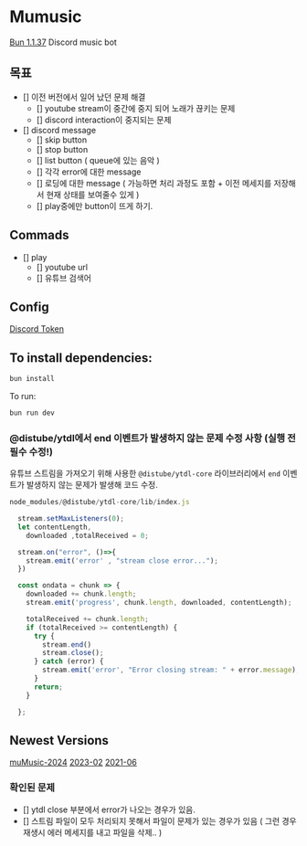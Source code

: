 # Mumusic

[Bun 1.1.37](https://bun.sh)
Discord music bot

## 목표

- [] 이전 버전에서 일어 났던 문제 해결
  - [] youtube stream이 중간에 중지 되어 노래가 끊키는 문제
  - [] discord interaction이 중지되는 문제
- [] discord message
  - [] skip button
  - [] stop button
  - [] list button ( queue에 있는 음악 )
  - [] 각각 error에 대한 message
  - [] 로딩에 대한 message ( 가능하면 처리 과정도 포함 + 이전 메세지를 저장해서 현재 상태를 보여줄수 있게 )
  - [] play중에만 button이 뜨게 하기.

## Commads

- [] play
  - [] youtube url
  - [] 유튜브 검색어

## Config

[Discord Token](https://discord.com/developers/applications/)

## To install dependencies:

```bash
bun install
```

To run:

```bash
bun run dev
```

### @distube/ytdl에서 end 이벤트가 발생하지 않는 문제 수정 사항 (실행 전 필수 수정!)

유튜브 스트림을 가져오기 위해 사용한 `@distube/ytdl-core` 라이브러리에서 `end` 이벤트가 발생하지 않는 문제가 발생해 코드 수정.

```javascript
node_modules/@distube/ytdl-core/lib/index.js

  stream.setMaxListeners(0);
  let contentLength,
    downloaded ,totalReceived = 0;

  stream.on("error", ()=>{
    stream.emit('error' , "stream close error...");
  })

  const ondata = chunk => {
    downloaded += chunk.length;
    stream.emit('progress', chunk.length, downloaded, contentLength);

    totalReceived += chunk.length;
    if (totalReceived >= contentLength) {
      try {
        stream.end()
        stream.close();
      } catch (error) {
        stream.emit('error', "Error closing stream: " + error.message);
      }
      return;
    }

  };

```

## Newest Versions

[muMusic-2024](https://github.com/kajj8808/Mumusic/tree/muMusic-2024)
[2023-02](https://github.com/kajj8808/discord-musicbot-2023-02)
[2021-06](https://github.com/kajj8808/discord_music_bot_2021-06)

### 확인된 문제

- [] ytdl close 부분에서 error가 나오는 경우가 있음.
- [] 스트림 파일이 모두 처리되지 못해서 파일이 문제가 있는 경우가 있음 ( 그런 경우 재생시 에러 메세지를 내고 파일을 삭제.. )
